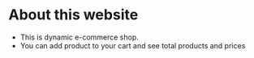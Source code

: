 # About this website
- This is dynamic e-commerce shop.
- You can add product to your cart and see total products and prices
